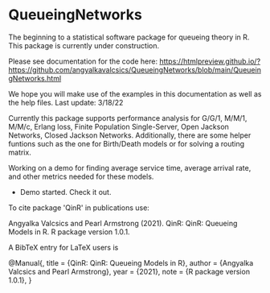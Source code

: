 # QueueingNetworks
The beginning to a statistical software package for queueing theory in R. This package is currently under construction. 

Please see documentation for the code here:
https://htmlpreview.github.io/?https://github.com/angyalkavalcsics/QueueingNetworks/blob/main/QueueingNetworks.html

We hope you will make use of the examples in this documentation as well as the help files.
Last update: 3/18/22

Currently this package supports performance analysis for G/G/1, M/M/1, M/M/c, Erlang loss, Finite Population Single-Server, Open Jackson Networks, Closed Jackson Networks. 
Additionally, there are some helper funtions such as the one for Birth/Death models or for solving a routing matrix. 

Working on a demo for finding average service time, average arrival rate, and other metrics needed for these models. 
- Demo started. Check it out.

To cite package 'QinR' in publications use:

Angyalka Valcsics and Pearl Armstrong (2021). QinR: QinR: Queueing
Models in R. R package version 1.0.1.

A BibTeX entry for LaTeX users is

@Manual{,
     title = {QinR: QinR: Queueing Models in R},
     author = {Angyalka Valcsics and Pearl Armstrong},
     year = {2021},
     note = {R package version 1.0.1},
   }
